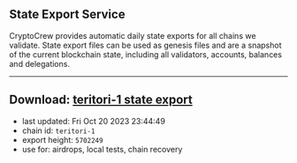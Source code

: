 ## State Export Service
CryptoCrew provides automatic daily state exports for all chains we validate. State export files can be used as genesis files and are a snapshot of the current blockchain state, including all validators, accounts, balances and delegations.

---
**Download: [teritori-1 state export](https://dl.ccvalidators.com/SERVICE/teritori/teritori-1_export_5702249.json)**
---

- last updated: Fri Oct 20 2023 23:44:49
- chain id: `teritori-1`
- export height: `5702249`
- use for: airdrops, local tests, chain recovery
